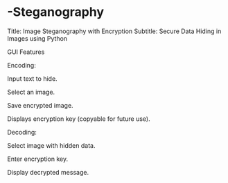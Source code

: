 # -Steganography
Title: Image Steganography with Encryption  Subtitle: Secure Data Hiding in Images using Python

GUI Features

Encoding:

Input text to hide.

Select an image.

Save encrypted image.

Displays encryption key (copyable for future use).

Decoding:

Select image with hidden data.

Enter encryption key.

Display decrypted message.
